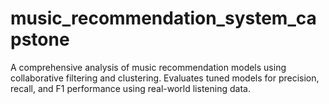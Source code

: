 # music_recommendation_system_capstone
A comprehensive analysis of music recommendation models using collaborative filtering and clustering. Evaluates tuned models for precision, recall, and F1 performance using real-world listening data.
